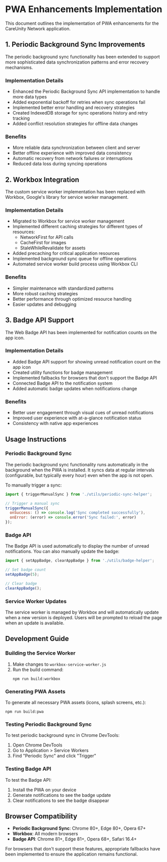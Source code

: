 # PWA Enhancements Implementation

This document outlines the implementation of PWA enhancements for the CareUnity Network application.

## 1. Periodic Background Sync Improvements

The periodic background sync functionality has been extended to support more sophisticated data synchronization patterns and error recovery mechanisms.

### Implementation Details

- Enhanced the Periodic Background Sync API implementation to handle more data types
- Added exponential backoff for retries when sync operations fail
- Implemented better error handling and recovery strategies
- Created IndexedDB storage for sync operations history and retry tracking
- Added conflict resolution strategies for offline data changes

### Benefits

- More reliable data synchronization between client and server
- Better offline experience with improved data consistency
- Automatic recovery from network failures or interruptions
- Reduced data loss during syncing operations

## 2. Workbox Integration

The custom service worker implementation has been replaced with Workbox, Google's library for service worker management.

### Implementation Details

- Migrated to Workbox for service worker management
- Implemented different caching strategies for different types of resources:
  - NetworkFirst for API calls
  - CacheFirst for images
  - StaleWhileRevalidate for assets
- Added precaching for critical application resources
- Implemented background sync queue for offline operations
- Automated service worker build process using Workbox CLI

### Benefits

- Simpler maintenance with standardized patterns
- More robust caching strategies
- Better performance through optimized resource handling
- Easier updates and debugging

## 3. Badge API Support

The Web Badge API has been implemented for notification counts on the app icon.

### Implementation Details

- Added Badge API support for showing unread notification count on the app icon
- Created utility functions for badge management
- Implemented fallbacks for browsers that don't support the Badge API
- Connected Badge API to the notification system
- Added automatic badge updates when notifications change

### Benefits

- Better user engagement through visual cues of unread notifications
- Improved user experience with at-a-glance notification status
- Consistency with native app experiences

## Usage Instructions

### Periodic Background Sync

The periodic background sync functionality runs automatically in the background when the PWA is installed. It syncs data at regular intervals (configurable, but typically every hour) even when the app is not open.

To manually trigger a sync:

```javascript
import { triggerManualSync } from './utils/periodic-sync-helper';

// Trigger a manual sync
triggerManualSync({
  onSuccess: () => console.log('Sync completed successfully'),
  onError: (error) => console.error('Sync failed:', error)
});
```

### Badge API

The Badge API is used automatically to display the number of unread notifications. You can also manually update the badge:

```javascript
import { setAppBadge, clearAppBadge } from './utils/badge-helper';

// Set badge count
setAppBadge(5);

// Clear badge
clearAppBadge();
```

### Service Worker Updates

The service worker is managed by Workbox and will automatically update when a new version is deployed. Users will be prompted to reload the page when an update is available.

## Development Guide

### Building the Service Worker

1. Make changes to `workbox-service-worker.js`
2. Run the build command:
   ```
   npm run build:workbox
   ```

### Generating PWA Assets

To generate all necessary PWA assets (icons, splash screens, etc.):

```
npm run build:pwa
```

### Testing Periodic Background Sync

To test periodic background sync in Chrome DevTools:

1. Open Chrome DevTools
2. Go to Application > Service Workers
3. Find "Periodic Sync" and click "Trigger"

### Testing Badge API

To test the Badge API:

1. Install the PWA on your device
2. Generate notifications to see the badge update
3. Clear notifications to see the badge disappear

## Browser Compatibility

- **Periodic Background Sync**: Chrome 80+, Edge 80+, Opera 67+
- **Workbox**: All modern browsers
- **Badge API**: Chrome 81+, Edge 81+, Opera 68+, Safari 16.4+

For browsers that don't support these features, appropriate fallbacks have been implemented to ensure the application remains functional.

